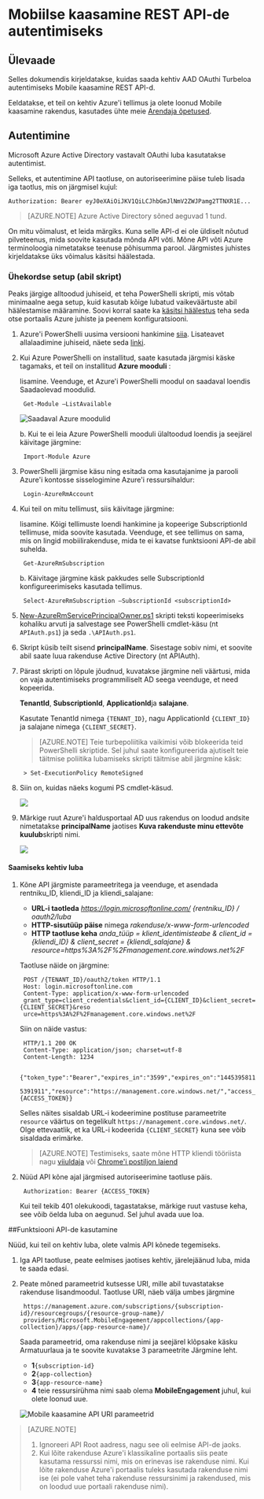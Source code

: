 <properties 
    pageTitle="Mobiilse kaasamine REST API-de autentimiseks"
    description="Kirjeldab, kuidas autentimiseks Azure Mobile kaasamine REST API-d" 
    services="mobile-engagement" 
    documentationCenter="mobile" 
    authors="piyushjo"
    manager="erikre"
    editor=""/>

<tags
    ms.service="mobile-engagement"
    ms.devlang="na"
    ms.topic="article"
    ms.tgt_pltfrm="mobile-multiple"
    ms.workload="mobile" 
    ms.date="10/05/2016"
    ms.author="wesmc;ricksal"/>

# <a name="authenticate-with-mobile-engagement-rest-apis"></a>Mobiilse kaasamine REST API-de autentimiseks

## <a name="overview"></a>Ülevaade

Selles dokumendis kirjeldatakse, kuidas saada kehtiv AAD OAuthi Turbeloa autentimiseks Mobile kaasamine REST API-d. 

Eeldatakse, et teil on kehtiv Azure'i tellimus ja olete loonud Mobile kaasamine rakendus, kasutades ühte meie [Arendaja õpetused](mobile-engagement-windows-store-dotnet-get-started.md).

## <a name="authentication"></a>Autentimine

Microsoft Azure Active Directory vastavalt OAuthi luba kasutatakse autentimist. 

Selleks, et autentimine API taotluse, on autoriseerimine päise tuleb lisada iga taotlus, mis on järgmisel kujul:

    Authorization: Bearer eyJ0eXAiOiJKV1QiLCJhbGmJlNmV2ZWJPamg2TTNXR1E...

>[AZURE.NOTE] Azure Active Directory sõned aeguvad 1 tund.

On mitu võimalust, et leida märgiks. Kuna selle API-d ei ole üldiselt nõutud pilveteenus, mida soovite kasutada mõnda API võti. Mõne API võti Azure terminoloogia nimetatakse teenuse põhisumma parool. Järgmistes juhistes kirjeldatakse üks võimalus käsitsi häälestada.

### <a name="one-time-setup-using-script"></a>Ühekordse setup (abil skript)

Peaks järgige alltoodud juhiseid, et teha PowerShelli skripti, mis võtab minimaalne aega setup, kuid kasutab kõige lubatud vaikeväärtuste abil häälestamise määramine. Soovi korral saate ka [käsitsi häälestus](mobile-engagement-api-authentication-manual.md) teha seda otse portaalis Azure juhiste ja peenem konfiguratsiooni. 

1. Azure'i PowerShelli uusima versiooni hankimine [siia](http://aka.ms/webpi-azps). Lisateavet allalaadimine juhiseid, näete seda [linki](../powershell-install-configure.md).  

2. Kui Azure PowerShelli on installitud, saate kasutada järgmisi käske tagamaks, et teil on installitud **Azure mooduli** :

    lisamine. Veenduge, et Azure'i PowerShelli moodul on saadaval loendis Saadaolevad moodulid. 
    
        Get-Module –ListAvailable 

    ![Saadaval Azure moodulid][1]
        
    b. Kui te ei leia Azure PowerShelli mooduli ülaltoodud loendis ja seejärel käivitage järgmine:
        
        Import-Module Azure 
        
3. PowerShelli järgmise käsu ning esitada oma kasutajanime ja parooli Azure'i kontosse sisselogimine Azure'i ressursihaldur: 
        
        Login-AzureRmAccount

4. Kui teil on mitu tellimust, siis käivitage järgmine:

    lisamine. Kõigi tellimuste loendi hankimine ja kopeerige SubscriptionId tellimuse, mida soovite kasutada. Veenduge, et see tellimus on sama, mis on lingid mobiilirakenduse, mida te ei kavatse funktsiooni API-de abil suhelda. 

        Get-AzureRmSubscription

    b. Käivitage järgmine käsk pakkudes selle SubscriptionId konfigureerimiseks kasutada tellimus.

        Select-AzureRmSubscription –SubscriptionId <subscriptionId>

5. [New-AzureRmServicePrincipalOwner.ps1](https://raw.githubusercontent.com/matt-gibbs/azbits/master/src/New-AzureRmServicePrincipalOwner.ps1) skripti teksti kopeerimiseks kohaliku arvuti ja salvestage see PowerShelli cmdlet-käsu (nt `APIAuth.ps1`) ja seda `.\APIAuth.ps1`. 
    
6. Skript küsib teilt sisend **principalName**. Sisestage sobiv nimi, et soovite abil saate luua rakenduse Active Directory (nt APIAuth). 

7. Pärast skripti on lõpule jõudnud, kuvatakse järgmine neli väärtusi, mida on vaja autentimiseks programmiliselt AD seega veenduge, et need kopeerida. 
        
    **TenantId**, **SubscriptionId**, **ApplicationId**ja **salajane**.

    Kasutate TenantId nimega `{TENANT_ID}`, nagu ApplicationId `{CLIENT_ID}` ja salajane nimega `{CLIENT_SECRET}`.

    > [AZURE.NOTE] Teie turbepoliitika vaikimisi võib blokeerida teid PowerShelli skriptide. Sel juhul saate konfigureerida ajutiselt teie täitmise poliitika lubamiseks skripti täitmise abil järgmine käsk:

        > Set-ExecutionPolicy RemoteSigned

8. Siin on, kuidas näeks kogumi PS cmdlet-käsud. 

    ![][3]

9. Märkige ruut Azure'i haldusportaal AD uus rakendus on loodud andsite nimetatakse **principalName** jaotises **Kuva rakenduste minu ettevõte kuulub**skripti nimi.

    ![][4]

#### <a name="steps-to-get-a-valid-token"></a>Saamiseks kehtiv luba

1. Kõne API järgmiste parameetritega ja veenduge, et asendada rentniku\_ID, kliendi\_ID ja kliendi\_salajane:

    - **URL-i taotleda** *https://login.microsoftonline.com/ {rentniku\_ID} / oauth2/luba*
    - **HTTP-sisutüüp päise** nimega *rakenduse/x-www-form-urlencoded*
    - **HTTP taotluse keha** *anda\_tüüp = klient\_identimisteabe & client_id = {kliendi\_ID} & client_secret = {kliendi\_salajane} & resource=https%3A%2F%2Fmanagement.core.windows.net%2F*

    Taotluse näide on järgmine:

        POST /{TENANT_ID}/oauth2/token HTTP/1.1
        Host: login.microsoftonline.com
        Content-Type: application/x-www-form-urlencoded
        grant_type=client_credentials&client_id={CLIENT_ID}&client_secret={CLIENT_SECRET}&reso
        urce=https%3A%2F%2Fmanagement.core.windows.net%2F

    Siin on näide vastus:

        HTTP/1.1 200 OK
        Content-Type: application/json; charset=utf-8
        Content-Length: 1234
    
        {"token_type":"Bearer","expires_in":"3599","expires_on":"1445395811","not_before":"144
        5391911","resource":"https://management.core.windows.net/","access_token":{ACCESS_TOKEN}}

    Selles näites sisaldab URL-i kodeerimine postituse parameetrite `resource` väärtus on tegelikult `https://management.core.windows.net/`. Olge ettevaatlik, et ka URL-i kodeerida `{CLIENT_SECRET}` kuna see võib sisaldada erimärke.

    > [AZURE.NOTE] Testimiseks, saate mõne HTTP kliendi tööriista nagu [viiuldaja](http://www.telerik.com/fiddler) või [Chrome'i postiljon laiend](https://chrome.google.com/webstore/detail/postman/fhbjgbiflinjbdggehcddcbncdddomop) 

2. Nüüd API kõne ajal järgmised autoriseerimine taotluse päis.

        Authorization: Bearer {ACCESS_TOKEN}

    Kui teil tekib 401 olekukoodi, tagastatakse, märkige ruut vastuse keha, see võib öelda luba on aegunud. Sel juhul avada uue loa.

##<a name="using-the-apis"></a>Funktsiooni API-de kasutamine

Nüüd, kui teil on kehtiv luba, olete valmis API kõnede tegemiseks.

1. Iga API taotluse, peate eelmises jaotises kehtiv, järelejäänud luba, mida te saada edasi.

2. Peate mõned parameetrid kutsesse URI, mille abil tuvastatakse rakenduse lisandmoodul. Taotluse URI, näeb välja umbes järgmine

        https://management.azure.com/subscriptions/{subscription-id}/resourcegroups/{resource-group-name}/
        providers/Microsoft.MobileEngagement/appcollections/{app-collection}/apps/{app-resource-name}/

    Saada parameetrid, oma rakenduse nimi ja seejärel klõpsake käsku Armatuurlaua ja te soovite kuvatakse 3 parameetrite Järgmine leht.

    - **1**`{subscription-id}`
    - **2**`{app-collection}`
    - **3**`{app-resource-name}`
    - **4** teie ressursirühma nimi saab olema **MobileEngagement** juhul, kui olete loonud uue. 

    ![Mobile kaasamine API URI parameetrid][2]

>[AZURE.NOTE] <br/>
>1. Ignoreeri API Root aadress, nagu see oli eelmise API-de jaoks.<br/>
>2. Kui lõite rakenduse Azure'i klassikaline portaalis siis peate kasutama ressurssi nimi, mis on erinevas ise rakenduse nimi. Kui lõite rakenduse Azure'i portaalis tuleks kasutada rakenduse nimi ise (ei pole vahet teha rakenduse ressursinimi ja rakendused, mis on loodud uue portaali rakenduse nimi).  

<!-- Images -->
[1]: ./media/mobile-engagement-api-authentication/azure-module.png
[2]: ./media/mobile-engagement-api-authentication/mobile-engagement-api-uri-params.png
[3]: ./media/mobile-engagement-api-authentication/ps-cmdlets.png
[4]: ./media/mobile-engagement-api-authentication/ad-app-creation.png



